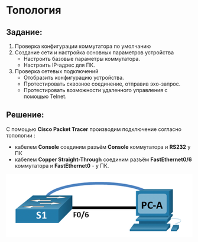 # Топология     
## Задание:
 1. Проверка конфигурации коммутатора по умолчанию
 2. Создание сети и настройка основных параметров устройства
    *	Настроить базовые параметры коммутатора.
    *	Настроить IP-адрес для ПК.
 3. Проверка сетевых подключений
    *   Отобразить конфигурацию устройства.
    *   Протестировать сквозное соединение, отправив эхо-запрос.
    *   Протестировать возможности удаленного управления с помощью Telnet.
## Решение:

С помощью **Cisco Packet Tracer** производим подключение согласно топологии : 

  * кабелем **Console** соединим разъём **Console** коммутатора и **RS232** у ПК
  * кабелем **Copper Straight-Through** соединим разъём **FastEthernet0/6** коммутатора и **FastEthernet0** - у ПК.


![Image alt](https://github.com/shawncaurney/shawncaurneyrepository/blob/main/labs/issue/%D1%82%D0%BE%D0%BF%D0%BE%D0%BB%D0%BE%D0%B3%D0%B8%D1%8F.jpg)
